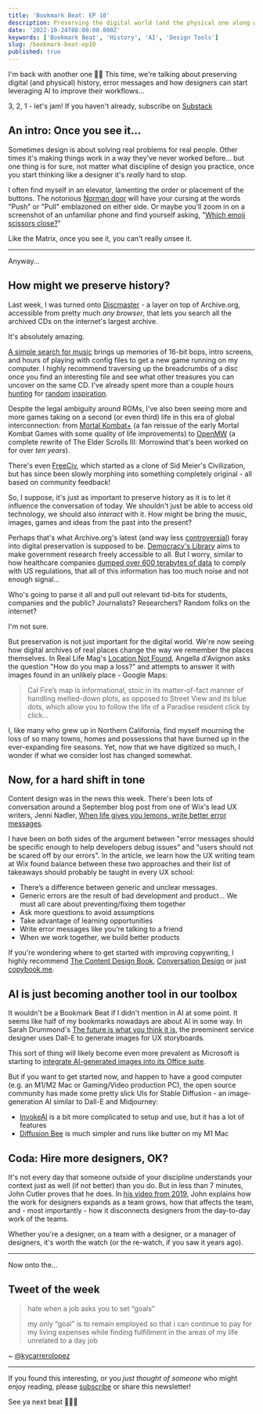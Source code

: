 ```yaml
---
title: 'Bookmark Beat: EP 10'
description: Preserving the digital world (and the physical one along with it)
date: '2022-10-24T08:00:00.000Z'
keywords: ['Bookmark Beat', 'History', 'AI', 'Design Tools']
slug: /bookmark-beat-ep10
published: true
---
```


I'm back with another one 🥁🥳 This time, we're talking about preserving digital (and physical) history, error messages and how designers can start leveraging AI to improve their workflows...

3, 2, 1 - let's jam! If you haven't already, subscribe on [Substack](https://bookmarkbeat.substack.com/?showWelcome=true)

## An intro: Once you see it...

Sometimes design is about solving real problems for real people. Other times it's making things work in a way they've never worked before... but one thing is for sure, not matter what discipline of design you practice, once you start thinking like a designer it's *really* hard to stop.

I often find myself in an elevator, lamenting the order or placement of the buttons. The notorious [Norman door](https://99percentinvisible.org/article/norman-doors-dont-know-whether-push-pull-blame-design/) will have your cursing at the words "Push" or "Pull" emblazoned on either side. Or maybe you'll zoom in on a screenshot of an unfamiliar phone and find yourself asking, "[Which emoji scissors close?](https://wh0.github.io/2020/01/02/scissors.html)"

Like the Matrix, once you see it, you can't really *un*see it.

---

Anyway...

## How might we preserve history?

Last week, I was turned onto [Discmaster](http://discmaster.textfiles.com/) - a layer on top of Archive.org, accessible from pretty much *any browser*, that lets you search all the archived CDs on the internet's largest archive.

It's absolutely amazing.

[A simple search for music](http://discmaster.textfiles.com/search?q=music&qfields=filename&qfields=ext&family=music&label=&labelMatchType=any&sizeMin=&sizeMax=&durationMin=&durationMax=&widthMin=&heightMin=&widthMax=&heightMax=&tsMin=&tsMax=&nsfw=2&nsfwOnly=0&animated=&sortBy=_text_match&limit=100&pageNum=0) brings up memories of 16-bit bops, intro screens, and hours of playing with config files to get a new game running on my computer. I highly recommend traversing up the breadcrumbs of a disc once you find an interesting file and see what other treasures you can uncover on the same CD. I've already spent more than a couple hours [hunting](http://discmaster.textfiles.com/view/2235/amigaacscoverdisc01.iso/games/screenshots/enigma/enigma.jpg) for [random](http://discmaster.textfiles.com/view/1964/BBS%20in%20a%20Box%20-%20Macintosh%20-%20Volume%20VII%20(BBS%20in%20a%20Box)%20(January%201993).iso/Files/Art/A/Alien%20Cave%20Drawing(TIFF).cpt/Alien%20Cave%20Drawing%E2%84%A2) [inspiration](http://discmaster.textfiles.com/view/3412/Designer's%20Club%201997.iso/IMAGES/APRIL/06150.EPS).

Despite the legal ambiguity around ROMs, I've also been seeing more and more games taking on a second (or even third) life in this era of global interconnection: from [Mortal Kombat+](https://mortalkombat.plus/) (a fan reissue of the early Mortal Kombat Games with some quality of life improvements) to [OpenMW](https://openmw.org/en/) (a complete rewrite of The Elder Scrolls III: Morrowind that's been worked on for over *ten years*).

There's even [FreeCiv](http://freeciv.org/), which started as a clone of Sid Meier's Civilization, but has since been slowly morphing into something completely original - all based on community feedback!

So, I suppose, it's just as important to preserve history as it is to let it influence the conversation of today. We shouldn't just be able to access old technology, we should also *interact* with it. How might be bring the music, images, games and ideas from the past into the present? 

Perhaps that's what Archive.org's latest (and way less [controversial](https://www.vox.com/culture/2020/4/2/21201193/emergency-library-internet-archive-controversy-coronavirus-pandemic)) foray into digital preservation is supposed to be. [Democracy\'s Library](https://archive.org/details/democracys-library) aims to make government research freely accessible to all. But I worry, similar to how healthcare companies [dumped over 600 terabytes of data](https://www.dolthub.com/blog/2022-09-02-a-trillion-prices/) to comply with US regulations, that all of this information has too much noise and not enough signal...

Who's going to parse it all and pull out relevant tid-bits for students, companies and the public? Journalists? Researchers? Random folks on the internet?

I'm not sure.

But preservation is not just important for the digital world. We're now seeing how digital archives of real places change the way we remember the places themselves. In Real Life Mag's [Location Not Found](https://reallifemag.com/location-not-found/), Angella d'Avignon asks the question "How do you map a loss?" and attempts to answer it with images found in an unlikely place - Google Maps:

> Cal Fire’s map is informational, stoic in its matter-of-fact manner of handling melted-down plots, as opposed to Street View and its blue dots, which allow you to follow the life of a Paradise resident click by click...

I, like many who grew up in Northern California, find myself mourning the loss of so many towns, homes and possessions that have burned up in the ever-expanding fire seasons. Yet, now that we have digitized so much, I wonder if what we consider lost has changed somewhat.

## Now, for a hard shift in tone

Content design was in the news this week. There's been lots of conversation around a September blog post from one of Wix's lead UX writers, Jenni Nadler, [When life gives you lemons, write better error messages](https://wix-ux.com/when-life-gives-you-lemons-write-better-error-messages-46c5223e1a2f).

I have been on both sides of the argument between "error messages should be specific enough to help developers debug issues" and "users should not be scared off by our errors". In the article, we learn how the UX writing team at Wix found balance between these two approaches and their list of takeaways should probably be taught in every UX school:

- There’s a difference between generic and unclear messages.
- Generic errors are the result of bad development and product... We must all care about preventing/fixing them together
- Ask more questions to avoid assumptions
- Take advantage of learning opportunities
- Write error messages like you’re talking to a friend
- When we work together, we build better products

If you're wondering where to get started with improving copywriting, I highly recommend [The Content Design Book](https://contentdesign.london/store/the-content-design-book/), [Conversation Design](https://abookapart.com/products/conversational-design) or just [copybook.me](https://copybook.me/).

## AI is just becoming another tool in our toolbox

It wouldn't be a Bookmark Beat if I didn't mention in AI at some point. It seems like half of my bookmarks nowadays are about AI in some way. In Sarah Drummond's [The future is what you think it is](https://sarahdrummond.medium.com/the-future-is-what-you-think-it-is-d7a54369ea32), the preeminent service designer uses Dall-E to generate images for UX storyboards.

This sort of thing will likely become even more prevalent as Microsoft is starting to [integrate AI-generated images into its Office suite](https://designer.microsoft.com/).

But if you want to get started now, and happen to have a good computer (e.g. an M1/M2 Mac or Gaming/Video production PC), the open source community has made some pretty slick UIs for Stable Diffusion - an image-generation AI similar to Dall-E and Midjourney:
- [InvokeAI](https://github.com/invoke-ai/InvokeAI) is a bit more complicated to setup and use, but it has a lot of features
- [Diffusion Bee](https://github.com/divamgupta/diffusionbee-stable-diffusion-ui) is much simpler and runs like butter on my M1 Mac

## Coda: Hire more designers, OK?

It's not every day that someone outside of your discipline understands your context just as well (if not better) than you do. But in less than 7 minutes, John Cutler proves that he does. In [his video from 2019](https://www.youtube.com/watch?v=HdqX4A_3-bA), John explains how the work for designers expands as a team grows, how that affects the team, and - most importantly - how it disconnects designers from the day-to-day work of the teams.

Whether you're a designer, on a team with a designer, or a manager of designers, it's worth the watch (or the re-watch, if you saw it years ago).

---

Now onto the...

## Tweet of the week

> hate when a job asks you to set “goals” 
>
> my only “goal” is to remain employed so that i can continue to pay for my living expenses while finding fulfillment in the areas of my life unrelated to a day job

~ [@kycarrerolopez](https://twitter.com/kycarrerolopez/status/1582833338548514816)

---

If you found this interesting, or you *just thought of someone* who might enjoy reading, please [subscribe](https://bookmarkbeat.substack.com/?showWelcome=true) or share this newsletter!

See ya next beat 🥁😎🥁
